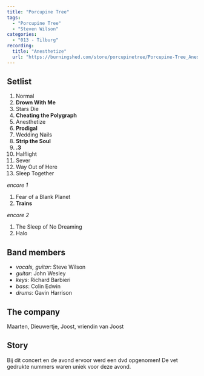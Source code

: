 ```yaml
---
title: "Porcupine Tree"
tags:
  - "Porcupine Tree"
  - "Steven Wilson"
categories:
  - "013 - Tilburg"
recording:
  title: "Anesthetize"
  url: "https://burningshed.com/store/porcupinetree/Porcupine-Tree_Anesthetize_cd_dvd"
---
```

Setlist
-------
1. Normal
1. **Drown With Me**
1. Stars Die
1. **Cheating the Polygraph**
1. Anesthetize
1. **Prodigal**
1. Wedding Nails
1. **Strip the Soul**
1. **.3**
1. Halflight
1. Sever
1. Way Out of Here
1. Sleep Together

_encore 1_

1. Fear of a Blank Planet
1. **Trains**

_encore 2_

1. The Sleep of No Dreaming
1. Halo

Band members
------------
* _vocals, guitar_: Steve Wilson
* _guitar_: John Wesley
* _keys_: Richard Barbieri
* _bass_: Colin Edwin
* _drums_: Gavin Harrison

The company
-----------
Maarten, Dieuwertje, Joost, vriendin van Joost

Story
-----
Bij dit concert en de avond ervoor werd een dvd opgenomen! De vet gedrukte nummers waren uniek voor deze avond.
